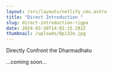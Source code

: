 ```yaml
---
layout: /src/layouts/netlify_cms.astro
title: "Direct Introduction "
slug: direct-introduction-rigpa
date: 2024-03-30T14:02:15.292Z
thumbnail: /uploads/8p132o.jpg
---
```

Directly Confront the Dharmadhatu

...coming soon...